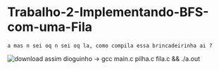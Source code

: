 # Trabalho-2-Implementando-BFS-com-uma-Fila
    a mas n sei oq n sei oq la, como compila essa brincadeirinha ai ?
![download](https://conteudo.imguol.com.br/c/splash/73/2022/11/24/diogo-defante-humorista-que-esta-na-equipe-da-cobertura-da-copa-do-mundo-pelo-canal-de-casimiro-miguel-1669300509121_v2_4x3.jpg)
    assim dioguinho -> gcc main.c pilha.c fila.c && ./a.out	
